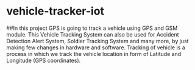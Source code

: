 # vehicle-tracker-iot
##In this project  GPS is going to track a vehicle using GPS and GSM module. This Vehicle Tracking System can also be used for Accident Detection Alert System, Soldier Tracking System and many more, by just making few changes in hardware and software. Tracking of vehicle is a process in which we track the vehicle location in form of Latitude and Longitude (GPS coordinates). 

